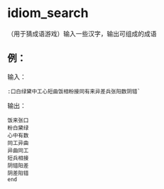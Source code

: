 # idiom_search
（用于猜成语游戏）输入一些汉字，输出可组成的成语

## 例：

输入：
```
:口白绿黛中工心短曲饭相粉接同有来异差兵张阳数阴错`
```
输出：
```
饭来张口
粉白黛绿
心中有数
同工异曲
异曲同工
短兵相接
阴错阳差
阴差阳错
end
```
